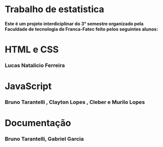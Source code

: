# Trabalho de estatistica
<h4>Este é um projeto interdiciplinar do 3° semestre organizado pela Faculdade de tecnologia de Franca-Fatec
feito pelos seguintes alunos:</h4>
<h1>HTML e CSS</h1>
  <h3>Lucas Natalicio Ferreira</h3>
<h1>JavaScript</h1>
  <h3>Bruno Tarantelli ,
  Clayton Lopes , Cleber e Murilo Lopes</h3>
 <h1>Documentação</h1>
  <h3>Bruno Tarantelli, Gabriel Garcia</h3>
